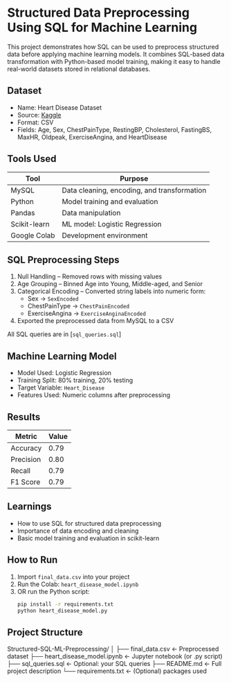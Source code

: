 # Structured Data Preprocessing Using SQL for Machine Learning

This project demonstrates how SQL can be used to preprocess structured data before applying machine learning models. It combines SQL-based data transformation with Python-based model training, making it easy to handle real-world datasets stored in relational databases.


## Dataset

- Name: Heart Disease Dataset  
- Source: [Kaggle](https://www.kaggle.com/datasets/fedesoriano/heart-failure-prediction)  
- Format: CSV  
- Fields: Age, Sex, ChestPainType, RestingBP, Cholesterol, FastingBS, MaxHR, Oldpeak, ExerciseAngina, and HeartDisease

## Tools Used

| Tool | Purpose |
|------|---------|
| MySQL | Data cleaning, encoding, and transformation |
| Python | Model training and evaluation |
| Pandas | Data manipulation |
| Scikit-learn | ML model: Logistic Regression |
| Google Colab | Development environment |


## SQL Preprocessing Steps

1. Null Handling – Removed rows with missing values
2. Age Grouping – Binned Age into Young, Middle-aged, and Senior
3. Categorical Encoding – Converted string labels into numeric form:
    - Sex → `SexEncoded`
    - ChestPainType → `ChestPainEncoded`
    - ExerciseAngina → `ExerciseAnginaEncoded`
4. Exported the preprocessed data from MySQL to a CSV

 All SQL queries are in [`sql_queries.sql`]

##  Machine Learning Model

- Model Used: Logistic Regression
- Training Split: 80% training, 20% testing
- Target Variable: `Heart_Disease`
- Features Used: Numeric columns after preprocessing

## Results

| Metric        | Value |
|---------------|-------|
| Accuracy      | 0.79  |
| Precision     | 0.80  |
| Recall        | 0.79  |
| F1 Score      | 0.79  |


## Learnings

- How to use SQL for structured data preprocessing
- Importance of data encoding and cleaning
- Basic model training and evaluation in scikit-learn


## How to Run

1. Import `final_data.csv` into your project
2. Run the Colab: `heart_disease_model.ipynb`
3. OR run the Python script:
    ```bash
    pip install -r requirements.txt
    python heart_disease_model.py
    ```

##  Project Structure

Structured-SQL-ML-Preprocessing/
│
├── final_data.csv                   ← Preprocessed dataset
├── heart_disease_model.ipynb        ← Jupyter notebook (or .py script)
├── sql_queries.sql                  ← Optional: your SQL queries
├── README.md                        ← Full project description
└── requirements.txt                 ← (Optional) packages used

